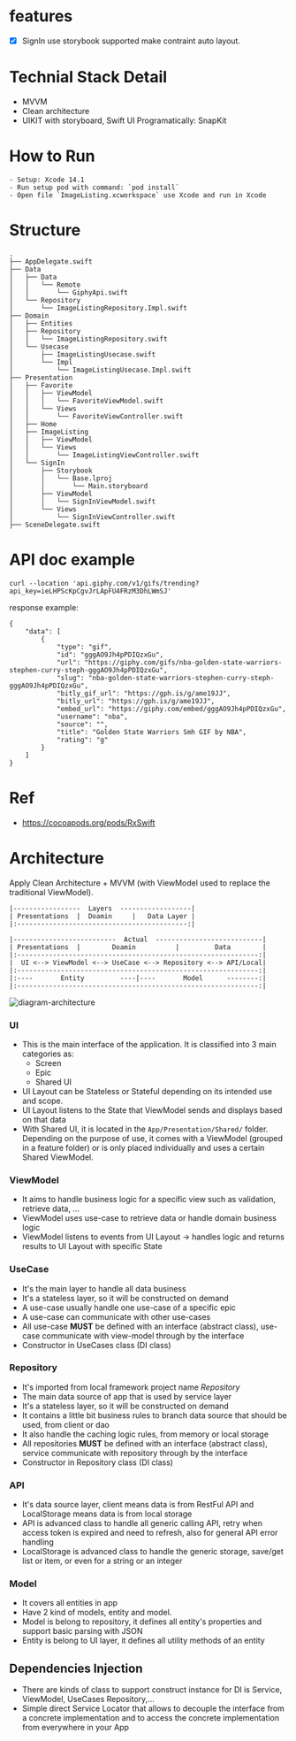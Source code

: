 # features
 - [x] SignIn use storybook supported make contraint auto layout.
 

# Technial Stack Detail
  - MVVM
  - Clean architecture
  - UIKIT with storyboard, Swift UI Programatically: SnapKit
# How to Run
    - Setup: Xcode 14.1
    - Run setup pod with command: `pod install`
    - Open file `ImageListing.xcworkspace` use Xcode and run in Xcode

# Structure

```
.
├── AppDelegate.swift
├── Data
│   ├── Data
│   │   └── Remote
│   │       └── GiphyApi.swift
│   └── Repository
│       └── ImageListingRepository.Impl.swift
├── Domain
│   ├── Entities
│   ├── Repository
│   │   └── ImageListingRepository.swift
│   └── Usecase
│       ├── ImageListingUsecase.swift
│       └── Impl
│           └── ImageListingUsecase.Impl.swift
├── Presentation
│   ├── Favorite
│   │   ├── ViewModel
│   │   │   └── FavoriteViewModel.swift
│   │   └── Views
│   │       └── FavoriteViewController.swift
│   ├── Home
│   ├── ImageListing
│   │   ├── ViewModel
│   │   └── Views
│   │       └── ImageListingViewController.swift
│   └── SignIn
│       ├── Storybook
│       │   └── Base.lproj
│       │       └── Main.storyboard
│       ├── ViewModel
│       │   └── SignInViewModel.swift
│       └── Views
│           └── SignInViewController.swift
├── SceneDelegate.swift
```


# API doc example

```
curl --location 'api.giphy.com/v1/gifs/trending?api_key=ieLHPScKpCgvJrLApFU4FRzM3DhLWmSJ'
```

response example:
```
{
    "data": [
        {
            "type": "gif",
            "id": "gggAO9Jh4pPDIQzxGu",
            "url": "https://giphy.com/gifs/nba-golden-state-warriors-stephen-curry-steph-gggAO9Jh4pPDIQzxGu",
            "slug": "nba-golden-state-warriors-stephen-curry-steph-gggAO9Jh4pPDIQzxGu",
            "bitly_gif_url": "https://gph.is/g/ame19JJ",
            "bitly_url": "https://gph.is/g/ame19JJ",
            "embed_url": "https://giphy.com/embed/gggAO9Jh4pPDIQzxGu",
            "username": "nba",
            "source": "",
            "title": "Golden State Warriors Smh GIF by NBA",
            "rating": "g"
        }
    ]
}
```

# Ref
 - https://cocoapods.org/pods/RxSwift



# Architecture

Apply Clean Architecture + MVVM (with ViewModel used to replace the traditional ViewModel).

```
|-----------------  Layers  ------------------|
| Presentations  |  Doamin     |   Data Layer |
|:-------------------------------------------:|

|--------------------------  Actual  ---------------------------|
| Presentations  |        Doamin          |         Data        |
|:-------------------------------------------------------------:|
|  UI <--> ViewModel <--> UseCase <--> Repository <--> API/Local|
|:-------------------------------------------------------------:|
|:----       Entity         ----|----       Model      --------:|
|:-------------------------------------------------------------:|
```
![diagram-architecture](https://user-images.githubusercontent.com/13028582/192195548-69a082dc-1c78-4407-b36c-66d692cb6aa9.png)



### UI
- This is the main interface of the application. It is classified into 3 main categories as:
   - Screen
   - Epic
   - Shared UI
- UI Layout can be Stateless or Stateful depending on its intended use and scope.
- UI Layout listens to the State that ViewModel sends and displays based on that data
- With Shared UI, it is located in the `App/Presentation/Shared/` folder. Depending on the purpose of use, it comes with a ViewModel (grouped in a feature folder) or is only placed individually and uses a certain Shared ViewModel.

### ViewModel
- It aims to handle business logic for a specific view such as validation, retrieve data, ...
- ViewModel uses use-case to retrieve data or handle domain business logic
- ViewModel listens to events from UI Layout -> handles logic and returns results to UI Layout with specific State

### UseCase
- It's the main layer to handle all data business
- It's a stateless layer, so it will be constructed on demand
- A use-case usually handle one use-case of a specific epic
- A use-case can communicate with other use-cases
- All use-case **MUST** be defined with an interface (abstract class), use-case communicate with view-model through by the interface 
- Constructor in UseCases class (DI class)

### Repository
- It's imported from local framework project name *Repository*
- The main data source of app that is used by service layer
- It's a stateless layer, so it will be constructed on demand
- It contains a little bit business rules to branch data source that should be used, from client or dao
- It also handle the caching logic rules, from memory or local storage
- All repositories **MUST** be defined with an interface (abstract class), service communicate with repository through by the interface 
- Constructor in Repository class (DI class)

### API
- It's data source layer, client means data is from RestFul API and LocalStorage means data is from local storage
- API is advanced class to handle all generic calling API, retry when access token is expired and need to refresh, also for general API error handling
- LocalStorage is advanced class to handle the generic storage, save/get list or item, or even for a string or an integer

### Model
- It covers all entities in app
- Have 2 kind of models, entity and model.
- Model is belong to repository, it defines all entity's properties and support basic parsing with JSON
- Entity is belong to UI layer, it defines all utility methods of an entity

## Dependencies Injection
- There are kinds of class to support construct instance for DI is Service, ViewModel, UseCases Repository,...
- Simple direct Service Locator that allows to decouple the interface from a concrete implementation and to access the concrete implementation from everywhere in your App
